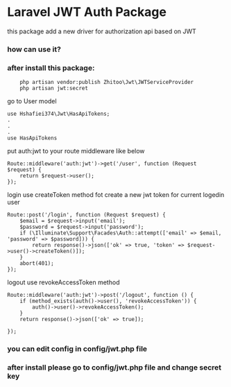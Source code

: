 # Laravel JWT Auth Package
this package add a new driver for authorization api based on JWT 
### how can use it?
### after install this package:
``` 
    php artisan vendor:publish Zhitoo\Jwt\JWTServiceProvider
    php artisan jwt:secret
 ```
go to User model
```
use Hshafiei374\Jwt\HasApiTokens;
.
.
.
use HasApiTokens
```

put auth:jwt to your route middleware like below
```
Route::middleware('auth:jwt')->get('/user', function (Request $request) {
    return $request->user();
});
```

login use createToken method fot create a new jwt token for current logedin user
```
Route::post('/login', function (Request $request) {
    $email = $request->input('email');
    $password = $request->input('password');
    if (\Illuminate\Support\Facades\Auth::attempt(['email' => $email, 'password' => $password])) {
        return response()->json(['ok' => true, 'token' => $request->user()->createToken()]);
    }
    abort(401);
});
```

logout use revokeAccessToken method
```
Route::middleware('auth:jwt')->post('/logout', function () {
    if (method_exists(auth()->user(), 'revokeAccessToken')) {
        auth()->user()->revokeAccessToken();
    }
    return response()->json(['ok' => true]);

});
```
### you can edit config in config/jwt.php file
### after install please go to config/jwt.php file and change secret key
